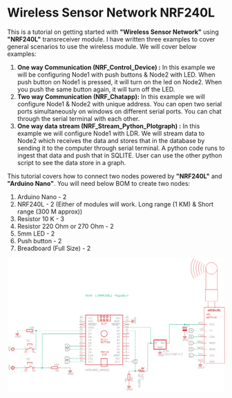 # Wireless Sensor Network NRF240L
This is a tutorial on getting started with **"Wireless Sensor Network"** using **"NRF240L"** transreceiver module. I have written three examples to cover general scenarios to use the wireless module. We will cover below examples:
1. **One way Communication (NRF_Control_Device) :** In this example we will be configuring Node1 with push buttons & Node2 with LED. When push button on Node1 is pressed, it will turn on the led on Node2. When you push the same button again, it will turn off the LED.
2. **Two way Communication (NRF_Chatapp):** In this example we will configure Node1 & Node2 with unique address. You can open two serial ports simultaneously on windows on different serial ports. You can chat through the serial terminal with each other.
3. **One way data stream (NRF_Stream_Python_Plotgraph) :** In this example we will configure Node1 with LDR. We will stream data to Node2 which receives the data and stores that in the database by sending it to the computer through serial terminal. A python code runs to ingest that data and push that in SQLITE. User can use the other python script to see the data store in a graph.

This tutorial covers how to connect two nodes powered by **"NRF240L"** and **"Arduino Nano"**.
You will need below BOM to create two nodes:
1. Arduino Nano - 2
2. NRF240L - 2 (Either of modules will work. Long range (1 KM) & Short range (300 M approx))
3. Resistor 10 K - 3
4. Resistor 220 Ohm or 270 Ohm - 2
5. 5mm LED - 2
6. Push button - 2
7. Breadboard (Full Size) - 2


![alt text](https://github.com/vikkey321/Wireless-Sensor-Network-NRF240L/blob/master/Node1.png)

